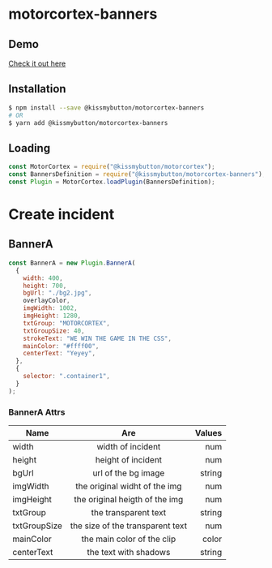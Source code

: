 # motorcortex-banners

## Demo

[Check it out here](https://kissmybutton.github.io/motorcortex-banners/demo/index.html)

## Installation

```bash
$ npm install --save @kissmybutton/motorcortex-banners
# OR
$ yarn add @kissmybutton/motorcortex-banners
```

## Loading

```javascript
const MotorCortex = require("@kissmybutton/motorcortex");
const BannersDefinition = require("@kissmybutton/motorcortex-banners");
const Plugin = MotorCortex.loadPlugin(BannersDefinition);
```

# Create incident

## BannerA

```javascript
const BannerA = new Plugin.BannerA(
  {
    width: 400,
    height: 700,
    bgUrl: "./bg2.jpg",
    overlayColor,
    imgWidth: 1002,
    imgHeight: 1280,
    txtGroup: "MOTORCORTEX",
    txtGroupSize: 40,
    strokeText: "WE WIN THE GAME IN THE CSS",
    mainColor: "#ffff00",
    centerText: "Yeyey",
  },
  {
    selector: ".container1",
  }
);
```

### BannerA Attrs

| Name         |               Are                | Values |
| ------------ | :------------------------------: | -----: |
| width        |        width of incident         |    num |
| height       |        height of incident        |    num |
| bgUrl        |       url of the bg image        | string |
| imgWidth     |  the original widht of the img   |    num |
| imgHeight    |  the original heigth of the img  |    num |
| txtGroup     |       the transparent text       | string |
| txtGroupSize | the size of the transparent text |    num |
| mainColor    |    the main color of the clip    |  color |
| centerText   |      the text with shadows       | string |
